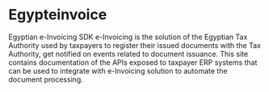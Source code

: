 # Egypteinvoice

Egyptian e-Invoicing SDK
e-Invoicing is the solution of the Egyptian Tax Authority used by taxpayers to register their issued documents with the Tax Authority, get notified on events related to document issuance. This site contains documentation of the APIs exposed to taxpayer ERP systems that can be used to integrate with e-Invoicing solution to automate the document processing.
